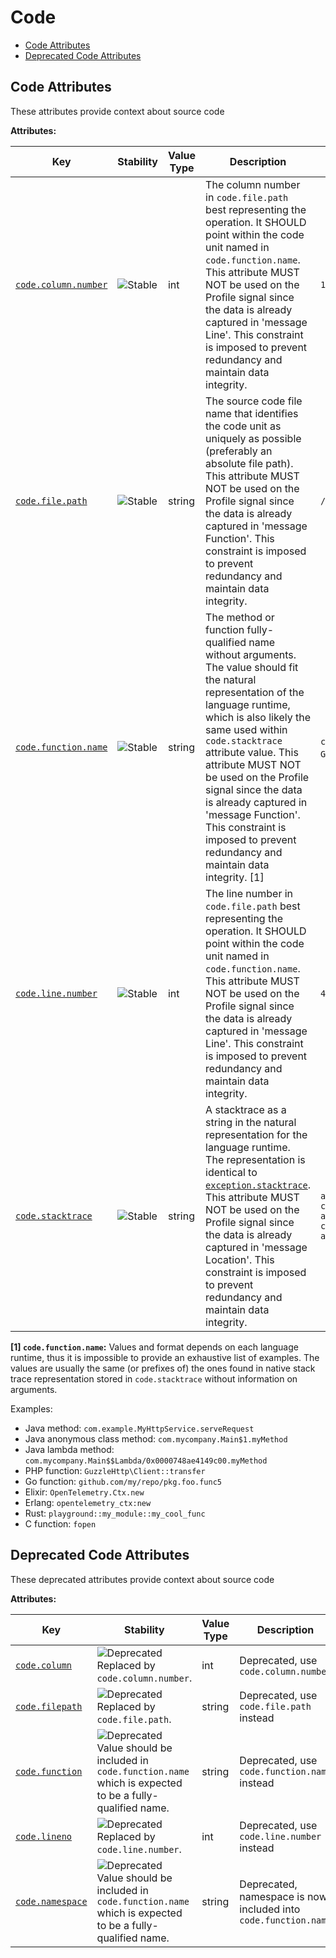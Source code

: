 <!-- NOTE: THIS FILE IS AUTOGENERATED. DO NOT EDIT BY HAND. -->
<!-- see templates/registry/markdown/attribute_namespace.md.j2 -->

# Code

- [Code Attributes](#code-attributes)
- [Deprecated Code Attributes](#deprecated-code-attributes)

## Code Attributes

These attributes provide context about source code

**Attributes:**

| Key | Stability | Value Type | Description | Example Values |
|---|---|---|---|---|
| <a id="code-column-number" href="#code-column-number">`code.column.number`</a> | ![Stable](https://img.shields.io/badge/-stable-lightgreen) | int | The column number in `code.file.path` best representing the operation. It SHOULD point within the code unit named in `code.function.name`. This attribute MUST NOT be used on the Profile signal since the data is already captured in 'message Line'. This constraint is imposed to prevent redundancy and maintain data integrity. | `16` |
| <a id="code-file-path" href="#code-file-path">`code.file.path`</a> | ![Stable](https://img.shields.io/badge/-stable-lightgreen) | string | The source code file name that identifies the code unit as uniquely as possible (preferably an absolute file path). This attribute MUST NOT be used on the Profile signal since the data is already captured in 'message Function'. This constraint is imposed to prevent redundancy and maintain data integrity. | `/usr/local/MyApplication/content_root/app/index.php` |
| <a id="code-function-name" href="#code-function-name">`code.function.name`</a> | ![Stable](https://img.shields.io/badge/-stable-lightgreen) | string | The method or function fully-qualified name without arguments. The value should fit the natural representation of the language runtime, which is also likely the same used within `code.stacktrace` attribute value. This attribute MUST NOT be used on the Profile signal since the data is already captured in 'message Function'. This constraint is imposed to prevent redundancy and maintain data integrity. [1] | `com.example.MyHttpService.serveRequest`; `GuzzleHttp\Client::transfer`; `fopen` |
| <a id="code-line-number" href="#code-line-number">`code.line.number`</a> | ![Stable](https://img.shields.io/badge/-stable-lightgreen) | int | The line number in `code.file.path` best representing the operation. It SHOULD point within the code unit named in `code.function.name`. This attribute MUST NOT be used on the Profile signal since the data is already captured in 'message Line'. This constraint is imposed to prevent redundancy and maintain data integrity. | `42` |
| <a id="code-stacktrace" href="#code-stacktrace">`code.stacktrace`</a> | ![Stable](https://img.shields.io/badge/-stable-lightgreen) | string | A stacktrace as a string in the natural representation for the language runtime. The representation is identical to [`exception.stacktrace`](/docs/exceptions/exceptions-spans.md#stacktrace-representation). This attribute MUST NOT be used on the Profile signal since the data is already captured in 'message Location'. This constraint is imposed to prevent redundancy and maintain data integrity. | `at com.example.GenerateTrace.methodB(GenerateTrace.java:13)\n at com.example.GenerateTrace.methodA(GenerateTrace.java:9)\n at com.example.GenerateTrace.main(GenerateTrace.java:5)` |

**[1] `code.function.name`:** Values and format depends on each language runtime, thus it is impossible to provide an exhaustive list of examples.
The values are usually the same (or prefixes of) the ones found in native stack trace representation stored in
`code.stacktrace` without information on arguments.

Examples:

* Java method: `com.example.MyHttpService.serveRequest`
* Java anonymous class method: `com.mycompany.Main$1.myMethod`
* Java lambda method: `com.mycompany.Main$$Lambda/0x0000748ae4149c00.myMethod`
* PHP function: `GuzzleHttp\Client::transfer`
* Go function: `github.com/my/repo/pkg.foo.func5`
* Elixir: `OpenTelemetry.Ctx.new`
* Erlang: `opentelemetry_ctx:new`
* Rust: `playground::my_module::my_cool_func`
* C function: `fopen`

## Deprecated Code Attributes

These deprecated attributes provide context about source code

**Attributes:**

| Key | Stability | Value Type | Description | Example Values |
|---|---|---|---|---|
| <a id="code-column" href="#code-column">`code.column`</a> | ![Deprecated](https://img.shields.io/badge/-deprecated-red)<br>Replaced by `code.column.number`. | int | Deprecated, use `code.column.number` | `16` |
| <a id="code-filepath" href="#code-filepath">`code.filepath`</a> | ![Deprecated](https://img.shields.io/badge/-deprecated-red)<br>Replaced by `code.file.path`. | string | Deprecated, use `code.file.path` instead | `/usr/local/MyApplication/content_root/app/index.php` |
| <a id="code-function" href="#code-function">`code.function`</a> | ![Deprecated](https://img.shields.io/badge/-deprecated-red)<br>Value should be included in `code.function.name` which is expected to be a fully-qualified name. | string | Deprecated, use `code.function.name` instead | `serveRequest` |
| <a id="code-lineno" href="#code-lineno">`code.lineno`</a> | ![Deprecated](https://img.shields.io/badge/-deprecated-red)<br>Replaced by `code.line.number`. | int | Deprecated, use `code.line.number` instead | `42` |
| <a id="code-namespace" href="#code-namespace">`code.namespace`</a> | ![Deprecated](https://img.shields.io/badge/-deprecated-red)<br>Value should be included in `code.function.name` which is expected to be a fully-qualified name. | string | Deprecated, namespace is now included into `code.function.name` | `com.example.MyHttpService` |
